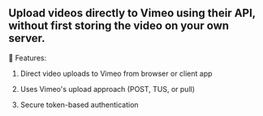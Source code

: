 ## Upload videos directly to Vimeo using their API, without first storing the video on your own server.

🔧 Features:

1. Direct video uploads to Vimeo from browser or client app

2. Uses Vimeo's upload approach (POST, TUS, or pull)

3. Secure token-based authentication
